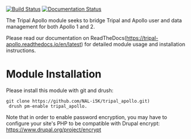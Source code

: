 [![Build Status](https://travis-ci.org/NAL-i5K/tripal_apollo.svg?branch=master)](https://travis-ci.org/NAL-i5K/tripal_apollo) [![Documentation Status](https://readthedocs.org/projects/tripal-apollo/badge/?version=latest)](https://tripal-apollo.readthedocs.io/en/latest/?badge=latest)


The Tripal Apollo module seeks to bridge Tripal and Apollo user and data management for both Apollo 1 and 2.

Please read our documentation on ReadTheDocs(https://tripal-apollo.readthedocs.io/en/latest) for detailed module usage and installation instructions.


# Module Installation

Please install this module with git and drush:

```
git clone https://github.com/NAL-i5K/tripal_apollo.git)
 drush pm-enable tripal_apollo.

```

Note that in order to enable password encryption, you may have to configure your site's PHP to be compatible with Drupal encrypt:  https://www.drupal.org/project/encrypt
